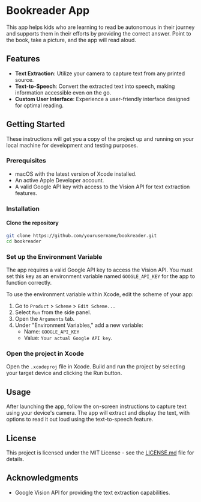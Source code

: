# Bookreader App

This app helps kids who are learning to read be autonomous in their journey and supports them in their efforts by providing the correct answer. Point to the book, take a picture, and the app will read aloud.

## Features

- **Text Extraction**: Utilize your camera to capture text from any printed source.
- **Text-to-Speech**: Convert the extracted text into speech, making information accessible even on the go.
- **Custom User Interface**: Experience a user-friendly interface designed for optimal reading.

## Getting Started

These instructions will get you a copy of the project up and running on your local machine for development and testing purposes.

### Prerequisites

- macOS with the latest version of Xcode installed.
- An active Apple Developer account.
- A valid Google API key with access to the Vision API for text extraction features.

### Installation

#### Clone the repository

```bash
git clone https://github.com/yourusername/bookreader.git
cd bookreader
```

### Set up the Environment Variable

The app requires a valid Google API key to access the Vision API. You must set this key as an environment variable named `GOOGLE_API_KEY` for the app to function correctly.

To use the environment variable within Xcode, edit the scheme of your app:

1. Go to `Product` > `Scheme` > `Edit Scheme...`
2. Select `Run` from the side panel.
3. Open the `Arguments` tab.
4. Under "Environment Variables," add a new variable:
   - Name: `GOOGLE_API_KEY`
   - Value: `Your actual Google API key`.

### Open the project in Xcode

Open the `.xcodeproj` file in Xcode. Build and run the project by selecting your target device and clicking the Run button.

## Usage

After launching the app, follow the on-screen instructions to capture text using your device's camera. The app will extract and display the text, with options to read it out loud using the text-to-speech feature.

## License

This project is licensed under the MIT License - see the [LICENSE.md](LICENSE.md) file for details.

## Acknowledgments

- Google Vision API for providing the text extraction capabilities.

